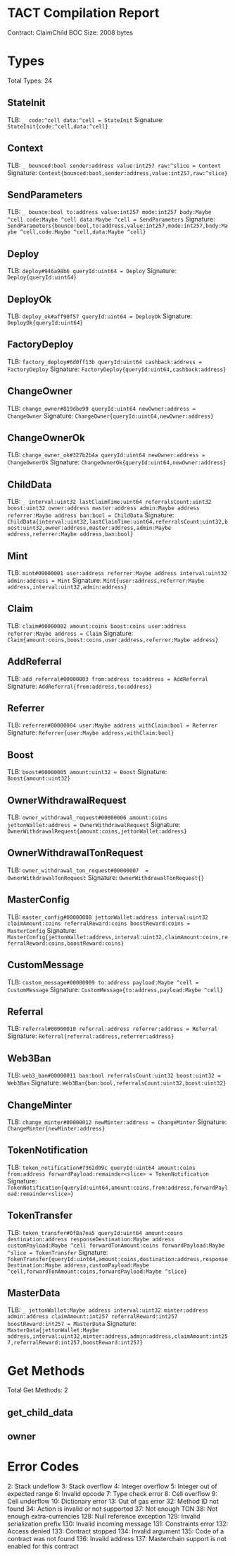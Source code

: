 # TACT Compilation Report
Contract: ClaimChild
BOC Size: 2008 bytes

# Types
Total Types: 24

## StateInit
TLB: `_ code:^cell data:^cell = StateInit`
Signature: `StateInit{code:^cell,data:^cell}`

## Context
TLB: `_ bounced:bool sender:address value:int257 raw:^slice = Context`
Signature: `Context{bounced:bool,sender:address,value:int257,raw:^slice}`

## SendParameters
TLB: `_ bounce:bool to:address value:int257 mode:int257 body:Maybe ^cell code:Maybe ^cell data:Maybe ^cell = SendParameters`
Signature: `SendParameters{bounce:bool,to:address,value:int257,mode:int257,body:Maybe ^cell,code:Maybe ^cell,data:Maybe ^cell}`

## Deploy
TLB: `deploy#946a98b6 queryId:uint64 = Deploy`
Signature: `Deploy{queryId:uint64}`

## DeployOk
TLB: `deploy_ok#aff90f57 queryId:uint64 = DeployOk`
Signature: `DeployOk{queryId:uint64}`

## FactoryDeploy
TLB: `factory_deploy#6d0ff13b queryId:uint64 cashback:address = FactoryDeploy`
Signature: `FactoryDeploy{queryId:uint64,cashback:address}`

## ChangeOwner
TLB: `change_owner#819dbe99 queryId:uint64 newOwner:address = ChangeOwner`
Signature: `ChangeOwner{queryId:uint64,newOwner:address}`

## ChangeOwnerOk
TLB: `change_owner_ok#327b2b4a queryId:uint64 newOwner:address = ChangeOwnerOk`
Signature: `ChangeOwnerOk{queryId:uint64,newOwner:address}`

## ChildData
TLB: `_ interval:uint32 lastClaimTime:uint64 referralsCount:uint32 boost:uint32 owner:address master:address admin:Maybe address referrer:Maybe address ban:bool = ChildData`
Signature: `ChildData{interval:uint32,lastClaimTime:uint64,referralsCount:uint32,boost:uint32,owner:address,master:address,admin:Maybe address,referrer:Maybe address,ban:bool}`

## Mint
TLB: `mint#00000001 user:address referrer:Maybe address interval:uint32 admin:address = Mint`
Signature: `Mint{user:address,referrer:Maybe address,interval:uint32,admin:address}`

## Claim
TLB: `claim#00000002 amount:coins boost:coins user:address referrer:Maybe address = Claim`
Signature: `Claim{amount:coins,boost:coins,user:address,referrer:Maybe address}`

## AddReferral
TLB: `add_referral#00000003 from:address to:address = AddReferral`
Signature: `AddReferral{from:address,to:address}`

## Referrer
TLB: `referrer#00000004 user:Maybe address withClaim:bool = Referrer`
Signature: `Referrer{user:Maybe address,withClaim:bool}`

## Boost
TLB: `boost#00000005 amount:uint32 = Boost`
Signature: `Boost{amount:uint32}`

## OwnerWithdrawalRequest
TLB: `owner_withdrawal_request#00000006 amount:coins jettonWallet:address = OwnerWithdrawalRequest`
Signature: `OwnerWithdrawalRequest{amount:coins,jettonWallet:address}`

## OwnerWithdrawalTonRequest
TLB: `owner_withdrawal_ton_request#00000007  = OwnerWithdrawalTonRequest`
Signature: `OwnerWithdrawalTonRequest{}`

## MasterConfig
TLB: `master_config#00000008 jettonWallet:address interval:uint32 claimAmount:coins referralReward:coins boostReward:coins = MasterConfig`
Signature: `MasterConfig{jettonWallet:address,interval:uint32,claimAmount:coins,referralReward:coins,boostReward:coins}`

## CustomMessage
TLB: `custom_message#00000009 to:address payload:Maybe ^cell = CustomMessage`
Signature: `CustomMessage{to:address,payload:Maybe ^cell}`

## Referral
TLB: `referral#00000010 referral:address referrer:address = Referral`
Signature: `Referral{referral:address,referrer:address}`

## Web3Ban
TLB: `web3_ban#00000011 ban:bool referralsCount:uint32 boost:uint32 = Web3Ban`
Signature: `Web3Ban{ban:bool,referralsCount:uint32,boost:uint32}`

## ChangeMinter
TLB: `change_minter#00000012 newMinter:address = ChangeMinter`
Signature: `ChangeMinter{newMinter:address}`

## TokenNotification
TLB: `token_notification#7362d09c queryId:uint64 amount:coins from:address forwardPayload:remainder<slice> = TokenNotification`
Signature: `TokenNotification{queryId:uint64,amount:coins,from:address,forwardPayload:remainder<slice>}`

## TokenTransfer
TLB: `token_transfer#0f8a7ea5 queryId:uint64 amount:coins destination:address responseDestination:Maybe address customPayload:Maybe ^cell forwardTonAmount:coins forwardPayload:Maybe ^slice = TokenTransfer`
Signature: `TokenTransfer{queryId:uint64,amount:coins,destination:address,responseDestination:Maybe address,customPayload:Maybe ^cell,forwardTonAmount:coins,forwardPayload:Maybe ^slice}`

## MasterData
TLB: `_ jettonWallet:Maybe address interval:uint32 minter:address admin:address claimAmount:int257 referralReward:int257 boostReward:int257 = MasterData`
Signature: `MasterData{jettonWallet:Maybe address,interval:uint32,minter:address,admin:address,claimAmount:int257,referralReward:int257,boostReward:int257}`

# Get Methods
Total Get Methods: 2

## get_child_data

## owner

# Error Codes
2: Stack undeflow
3: Stack overflow
4: Integer overflow
5: Integer out of expected range
6: Invalid opcode
7: Type check error
8: Cell overflow
9: Cell underflow
10: Dictionary error
13: Out of gas error
32: Method ID not found
34: Action is invalid or not supported
37: Not enough TON
38: Not enough extra-currencies
128: Null reference exception
129: Invalid serialization prefix
130: Invalid incoming message
131: Constraints error
132: Access denied
133: Contract stopped
134: Invalid argument
135: Code of a contract was not found
136: Invalid address
137: Masterchain support is not enabled for this contract